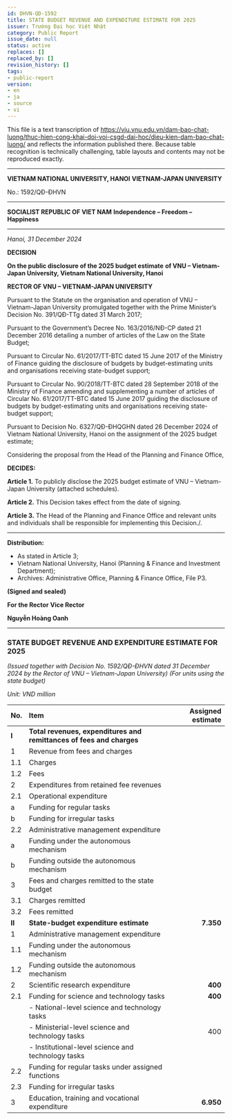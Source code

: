 ```yaml
---
id: DHVN-QD-1592
title: STATE BUDGET REVENUE AND EXPENDITURE ESTIMATE FOR 2025
issuer: Trường Đại học Việt Nhật
category: Public Report
issue_date: null
status: active
replaces: []
replaced_by: []
revision_history: []
tags:
- public-report
version:
- en
- ja
- source
- vi
---
```

This file is a text transcription of https://vju.vnu.edu.vn/dam-bao-chat-luong/thuc-hien-cong-khai-doi-voi-csgd-dai-hoc/dieu-kien-dam-bao-chat-luong/ and reflects the information published there.
Because table recognition is technically challenging, table layouts and contents may not be reproduced exactly.

---

**VIETNAM NATIONAL UNIVERSITY, HANOI**
**VIETNAM-JAPAN UNIVERSITY**

No.: 1592/QĐ-ĐHVN

---

**SOCIALIST REPUBLIC OF VIET NAM**
**Independence – Freedom – Happiness**

---

*Hanoi, 31 December 2024*

**DECISION**

**On the public disclosure of the 2025 budget estimate**
**of VNU – Vietnam-Japan University, Vietnam National University, Hanoi**

**RECTOR OF VNU – VIETNAM-JAPAN UNIVERSITY**

Pursuant to the Statute on the organisation and operation of VNU – Vietnam-Japan University promulgated together with the Prime Minister’s Decision No. 391/QĐ-TTg dated 31 March 2017;

Pursuant to the Government’s Decree No. 163/2016/NĐ-CP dated 21 December 2016 detailing a number of articles of the Law on the State Budget;

Pursuant to Circular No. 61/2017/TT-BTC dated 15 June 2017 of the Ministry of Finance guiding the disclosure of budgets by budget-estimating units and organisations receiving state-budget support;

Pursuant to Circular No. 90/2018/TT-BTC dated 28 September 2018 of the Ministry of Finance amending and supplementing a number of articles of Circular No. 61/2017/TT-BTC dated 15 June 2017 guiding the disclosure of budgets by budget-estimating units and organisations receiving state-budget support;

Pursuant to Decision No. 6327/QĐ-ĐHQGHN dated 26 December 2024 of Vietnam National University, Hanoi on the assignment of the 2025 budget estimate;

Considering the proposal from the Head of the Planning and Finance Office,

**DECIDES:**

**Article 1.** To publicly disclose the 2025 budget estimate of VNU – Vietnam-Japan University (attached schedules).

**Article 2.** This Decision takes effect from the date of signing.

**Article 3.** The Head of the Planning and Finance Office and relevant units and individuals shall be responsible for implementing this Decision./.

---

**Distribution:**
- As stated in Article 3;
- Vietnam National University, Hanoi (Planning & Finance and Investment Department);
- Archives: Administrative Office, Planning & Finance Office, File P3.

**(Signed and sealed)**

**For the Rector**
**Vice Rector**

**Nguyễn Hoàng Oanh**

---

### **STATE BUDGET REVENUE AND EXPENDITURE ESTIMATE FOR 2025**
*(Issued together with Decision No. 1592/QĐ-ĐHVN dated 31 December 2024 by the Rector of VNU – Vietnam-Japan University)*
*(For units using the state budget)*

*Unit: VND million*

| No. | Item | Assigned estimate |
| :--- | :--- | ---: |
| **I** | **Total revenues, expenditures and remittances of fees and charges** | |
| 1 | Revenue from fees and charges | |
| 1.1 | Charges | |
| 1.2 | Fees | |
| 2 | Expenditures from retained fee revenues | |
| 2.1 | Operational expenditure | |
| a | Funding for regular tasks | |
| b | Funding for irregular tasks | |
| 2.2 | Administrative management expenditure | |
| a | Funding under the autonomous mechanism | |
| b | Funding outside the autonomous mechanism | |
| 3 | Fees and charges remitted to the state budget | |
| 3.1 | Charges remitted | |
| 3.2 | Fees remitted | |
| **II** | **State-budget expenditure estimate** | **7.350** |
| 1 | Administrative management expenditure | |
| 1.1 | Funding under the autonomous mechanism | |
| 1.2 | Funding outside the autonomous mechanism | |
| 2 | Scientific research expenditure | **400** |
| 2.1 | Funding for science and technology tasks | **400** |
| | - National-level science and technology tasks | |
| | - Ministerial-level science and technology tasks | 400 |
| | - Institutional-level science and technology tasks | |
| 2.2 | Funding for regular tasks under assigned functions | |
| 2.3 | Funding for irregular tasks | |
| 3 | Education, training and vocational expenditure | **6.950** |